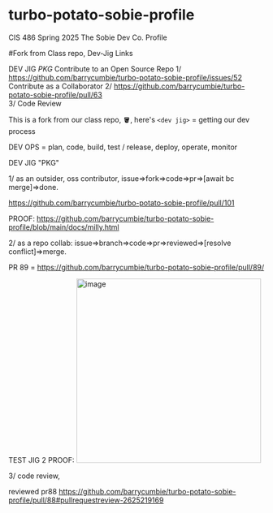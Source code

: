 # turbo-potato-sobie-profile
CIS 486 Spring 2025 The Sobie Dev Co. Profile 

#Fork from Class repo, Dev-Jig Links

DEV JIG *PKG* 
Contribute to an Open Source Repo
1/ https://github.com/barrycumbie/turbo-potato-sobie-profile/issues/52
<br>
Contribute as a Collaborator
2/ https://github.com/barrycumbie/turbo-potato-sobie-profile/pull/63
<br>
3/ Code Review
<br>

This is a fork from our class repo, 🪣, here's `<dev jig>` = getting our dev process

DEV OPS = plan, code, build, test / release, deploy, operate, monitor

DEV JIG "PKG"

1/ as an outsider, oss contributor, issue=>fork=>code=>pr=>[await bc merge]=>done.

https://github.com/barrycumbie/turbo-potato-sobie-profile/pull/101

PROOF: https://github.com/barrycumbie/turbo-potato-sobie-profile/blob/main/docs/milly.html

2/ as a repo collab: issue=>branch=>code=>pr=>reviewed=>[resolve conflict]=>merge.

PR 89 = https://github.com/barrycumbie/turbo-potato-sobie-profile/pull/89/

TEST JIG 2 PROOF:
<img width="363" alt="image" src="https://github.com/user-attachments/assets/1fdd19c6-c8df-4889-a0bc-060082c0cdd6" />



3/ code review, 

reviewed pr88 https://github.com/barrycumbie/turbo-potato-sobie-profile/pull/88#pullrequestreview-2625219169


